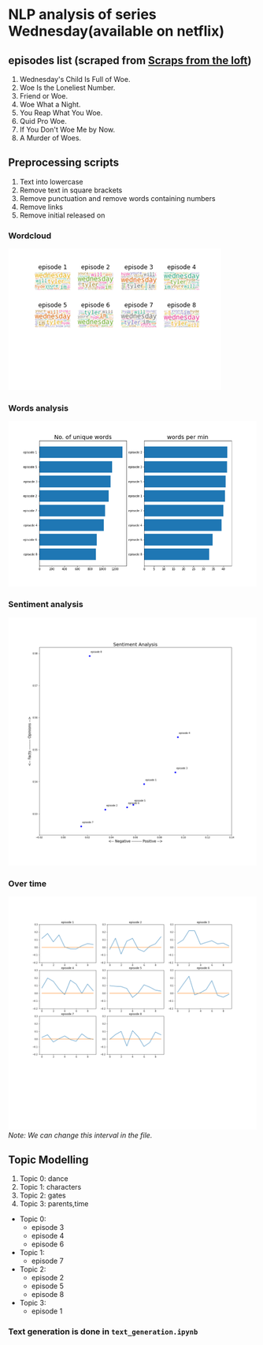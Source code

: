 # NLP analysis of series Wednesday(available on netflix)

## episodes list (scraped from [Scraps from the loft](https://scrapsfromtheloft.com/))

1. Wednesday's Child Is Full of Woe. 
2. Woe Is the Loneliest Number. 
3. Friend or Woe. 
4. Woe What a Night. 
5. You Reap What You Woe. 
6. Quid Pro Woe. 
7. If You Don't Woe Me by Now. 
8. A Murder of Woes.

## Preprocessing scripts

1. Text into lowercase
2. Remove text in square brackets
3. Remove punctuation and remove words containing numbers
4. Remove links
5. Remove initial released on 

### Wordcloud
![Wordcloud](results/Wordcloud.png)

### Words analysis
![Words](results/words.png)

### Sentiment analysis
![Sentiment Analysis](results/sentiment_analysis.png)

### Over time
![Sentiment Analysis Over Time](results/sentiment_analysis_over_time.png)
*Note: We can change this interval in the file.*

## Topic Modelling

1. Topic 0: dance
2. Topic 1: characters
3. Topic 2: gates
4. Topic 3: parents,time

- Topic 0:
   - episode 3
   - episode 4
   - episode 6
- Topic 1:
   - episode 7
- Topic 2:
   - episode 2
   - episode 5
   - episode 8
- Topic 3:
   - episode 1

### Text generation is done in `text_generation.ipynb`
